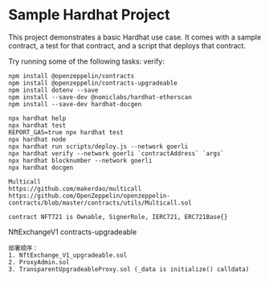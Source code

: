 # Sample Hardhat Project

This project demonstrates a basic Hardhat use case. It comes with a sample contract, a test for that contract, and a script that deploys that contract.

Try running some of the following tasks:
verify:

```
npm install @openzeppelin/contracts
npm install @openzeppelin/contracts-upgradeable
npm install dotenv --save
npm install --save-dev @nomiclabs/hardhat-etherscan
npm install --save-dev hardhat-docgen
```

```shell
npx hardhat help
npx hardhat test
REPORT_GAS=true npx hardhat test
npx hardhat node
npx hardhat run scripts/deploy.js --network goerli
npx hardhat verify --network goerli `contractAddress` `args`
npx hardhat blocknumber --network goerli
npx hardhat docgen
```

```
Multicall
https://github.com/makerdao/multicall
https://github.com/OpenZeppelin/openzeppelin-contracts/blob/master/contracts/utils/Multicall.sol

contract NFT721 is Ownable, SignerRole, IERC721, ERC721Base{}
```

NftExchangeV1 contracts-upgradeable

```
部署顺序：
1. NftExchange_V1_upgradeable.sol
2. ProxyAdmin.sol
3. TransparentUpgradeableProxy.sol (_data is initialize() calldata)
```
